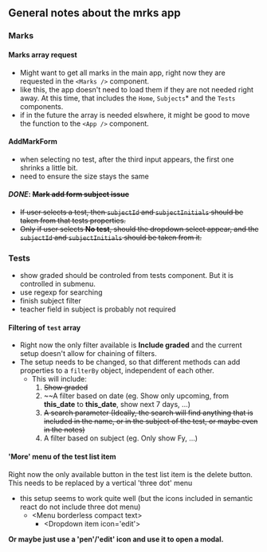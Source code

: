 ## General notes about the mrks app

### Marks

#### Marks array request
- Might want to get all marks in the main app, right now they are requested in the `<Marks />` component.
- like this, the app doesn't need to load them if they are not needed right away. At this time, that includes the `Home`, `Subjects`* and the `Tests` components.
- if in the future the array is needed elswhere, it might be good to move the function to the `<App />` component.

#### AddMarkForm
- when selecting no test, after the third input appears, the first one shrinks a little bit. 
- need to ensure the size stays the same

#### _DONE_: ~~Mark add form subject issue~~
- ~~If user selects a test, then `subjectId` and `subjectInitials` should be taken from that tests properties.~~
- ~~Only if user selects **No test**, should the dropdown select appear, and the `subjectId` and `subjectInitials` should be taken from it.~~


### Tests

- show graded should be controled from tests component. But it is controlled in submenu.
- use regexp for searching
- finish subject filter
- teacher field in subject is probably not required

#### Filtering of `test` array
- Right now the only filter available is **Include graded** and the current setup doesn't allow for chaining of filters.
- The setup needs to be changed, so that different methods can add properties to a `filterBy` object, independent of each other.
  - This will include:
      1. ~~Show graded~~
      2. ~~A filter based on date (eg. Show only upcoming, from __this\_date__ to __this\_date__, show next 7 days, ...)
      3. ~~A search parameter (Ideally, the search will find anything that is included in the name, or in the subject of the test, or maybe even in the notes)~~
      4. A filter based on subject (eg. Only show Fy, ...)

#### 'More' menu of the test list item

Right now the only available button in the test list item is the delete button.
This needs to be replaced by a vertical 'three dot' menu
  - this setup seems to work quite well (but the icons included in semantic react do not include three dot menu)
    - \<Menu borderless compact text>
      - \<Dropdown item icon='edit'>

**Or maybe just use a 'pen'/'edit' icon and use it to open a modal.**